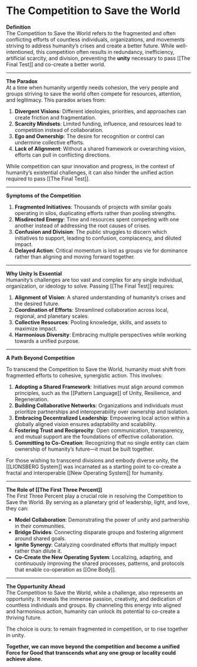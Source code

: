 # The Competition to Save the World

**Definition**  
The Competition to Save the World refers to the fragmented and often conflicting efforts of countless individuals, organizations, and movements striving to address humanity’s crises and create a better future. While well-intentioned, this competition often results in redundancy, inefficiency, artificial scarcity, and division, preventing the **unity** necessary to pass [[The Final Test]] and co-create a better world. 

---

**The Paradox**  
At a time when humanity urgently needs cohesion, the very people and groups striving to save the world often compete for resources, attention, and legitimacy. This paradox arises from:

1. **Divergent Visions**: Different ideologies, priorities, and approaches can create friction and fragmentation.
2. **Scarcity Mindsets**: Limited funding, influence, and resources lead to competition instead of collaboration.
3. **Ego and Ownership**: The desire for recognition or control can undermine collective efforts.
4. **Lack of Alignment**: Without a shared framework or overarching vision, efforts can pull in conflicting directions.

While competition can spur innovation and progress, in the context of humanity’s existential challenges, it can also hinder the unified action required to pass [[The Final Test]].

---

**Symptoms of the Competition**

1. **Fragmented Initiatives**: Thousands of projects with similar goals operating in silos, duplicating efforts rather than pooling strengths.
2. **Misdirected Energy**: Time and resources spent competing with one another instead of addressing the root causes of crises.
3. **Confusion and Division**: The public struggles to discern which initiatives to support, leading to confusion, complacency, and diluted impact.
4. **Delayed Action**: Critical momentum is lost as groups vie for dominance rather than aligning and moving forward together.

---

**Why Unity Is Essential**  
Humanity’s challenges are too vast and complex for any single individual, organization, or ideology to solve. Passing [[The Final Test]] requires:

1. **Alignment of Vision**: A shared understanding of humanity’s crises and the desired future.  
2. **Coordination of Efforts**: Streamlined collaboration across local, regional, and planetary scales.  
3. **Collective Resources**: Pooling knowledge, skills, and assets to maximize impact.  
4. **Harmonious Diversity**: Embracing multiple perspectives while working towards a unified purpose.  

---

**A Path Beyond Competition**

To transcend the Competition to Save the World, humanity must shift from fragmented efforts to cohesive, synergistic action. This involves:

1. **Adopting a Shared Framework**: Initiatives must align around common principles, such as the [[Pattern Language]] of Unity, Resilience, and Regeneration.
2. **Building Collaborative Networks**: Organizations and individuals must prioritize partnerships and interoperability over ownership and isolation.
3. **Embracing Decentralized Leadership**: Empowering local action within a globally aligned vision ensures adaptability and scalability.
4. **Fostering Trust and Reciprocity**: Open communication, transparency, and mutual support are the foundations of effective collaboration.
5. **Committing to Co-Creation**: Recognizing that no single entity can claim ownership of humanity’s future—it must be built together.

For those wishing to transcend divisions and embody diverse unity, the [[LIONSBERG System]] was incarnated as a starting point to co-create a fractal and interoperable [[New Operating System]] for humanity. 

---

**The Role of [[The First Three Percent]]**  
The First Three Percent play a crucial role in resolving the Competition to Save the World. By serving as a planetary grid of leadership, light, and love, they can:

- **Model Collaboration**: Demonstrating the power of unity and partnership in their communities.
- **Bridge Divides**: Connecting disparate groups and fostering alignment around shared goals.
- **Ignite Synergy**: Catalyzing coordinated efforts that multiply impact rather than dilute it.
- **Co-Create the New Operating System**: Localizing, adapting, and continuously improving the shared processes, patterns, and protocols that enable co-operation as [[One Body]]. 

---

**The Opportunity Ahead**  
The Competition to Save the World, while a challenge, also represents an opportunity. It reveals the immense passion, creativity, and dedication of countless individuals and groups. By channeling this energy into aligned and harmonious action, humanity can unlock its potential to co-create a thriving future.

The choice is ours: to remain fragmented in competition, or to rise together in unity.

**Together, we can move beyond the competition and become a unified Force for Good that transcends what any one group or locality could achieve alone.**  